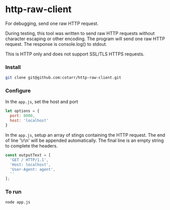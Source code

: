 # http-raw-client

For debugging, send one raw HTTP request.

During testing, this tool was written to send raw HTTP requests 
without character escaping or other encoding.
The program will send one raw HTTP request.
The response is console.log() to stdout.

This is HTTP only and does not support SSL/TLS HTTPS requests.

### Install

```bash
git clone git@github.com:cotarr/http-raw-client.git
```

### Configure

In the `app.js`, set the host and port

```js
let options = {
  port: 8000,
  host: 'localhost'
}
```

In the `app.js`, setup an array of stings containing the HTTP request.
The end of line '\r\n' will be appended automatically.
The final line is an empty string to complete the headers.

```js
const outputText = [
  'GET / HTTP/1.1',
  'Host: localhost',
  'User-Agent: agent',
  ''
];
```

### To run

```bash
node app.js
```
